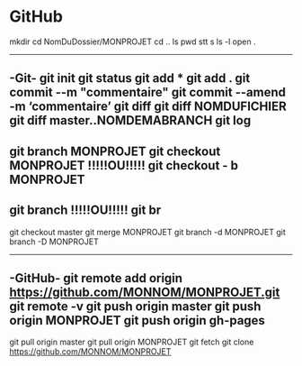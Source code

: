 # GitHub

mkdir
cd NomDuDossier/MONPROJET
cd ..
ls
pwd
stt
s
ls -l
open .
****************
-Git-
git init
git status
git add *
git add .
git commit --m "commentaire"
git commit --amend -m ‘commentaire’
git diff
git diff NOMDUFICHIER
git diff master..NOMDEMABRANCH
git log
--------------------------
git branch MONPROJET
git checkout MONPROJET
!!!!!OU!!!!!
git checkout  - b MONPROJET
--------------------------
git branch
!!!!!OU!!!!!
git br
--------------------------
git checkout master
git merge MONPROJET
git branch -d MONPROJET
git branch -D MONPROJET
****************
-GitHub-
git remote add origin https://github.com/MONNOM/MONPROJET.git
git remote -v
git push origin master
git push origin MONPROJET
git push origin gh-pages
--------------------------
git pull origin master
git pull origin MONPROJET
git fetch
git clone https://github.com/MONNOM/MONPROJET
